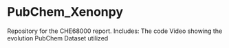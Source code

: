 # PubChem_Xenonpy
Repository for the CHE68000 report. Includes:
The code
Video showing the evolution
PubChem Dataset utilized

